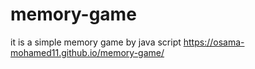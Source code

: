 # memory-game
it is a simple memory game by java script
https://osama-mohamed11.github.io/memory-game/
